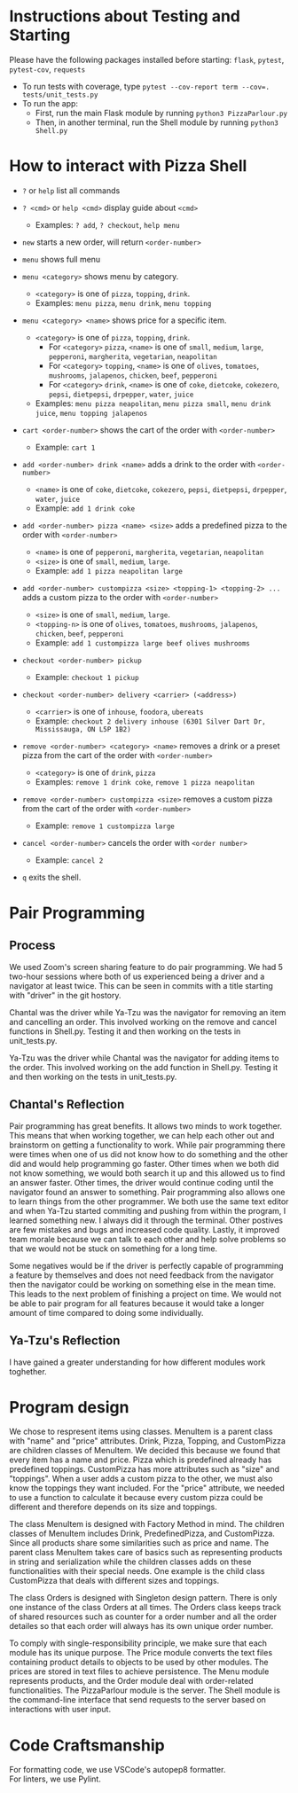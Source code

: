 # Instructions about Testing and Starting
Please have the following packages installed before starting: `flask`, `pytest`, `pytest-cov`, `requests`  
- To run tests with coverage, type `pytest --cov-report term --cov=. tests/unit_tests.py`  
- To run the app:
  - First, run the main Flask module by running `python3 PizzaParlour.py`
  - Then, in another terminal, run the Shell module by running `python3 Shell.py`  
# How to interact with Pizza Shell
- `?` or `help` list all commands

- `? <cmd>` or `help <cmd>` display guide about `<cmd>`
  - Examples: `? add`, `? checkout`, `help menu`

- `new` starts a new order, will return `<order-number>`

- `menu` shows full menu

- `menu <category>` shows menu by category. 
  - `<category>` is one of `pizza`, `topping`, `drink`.
  - Examples: `menu pizza`, `menu drink`, `menu topping`

- `menu <category> <name>` shows price for a specific item.
  - `<category>` is one of `pizza`, `topping`, `drink`.
    - For `<category>` `pizza`, `<name>` is one of `small`, `medium`, `large`, `pepperoni`, `margherita`, `vegetarian`, `neapolitan`
    - For `<category>` `topping`, `<name>` is one of `olives`, `tomatoes`, `mushrooms`, `jalapenos`, `chicken`, `beef`, `pepperoni`
    - For `<category>` `drink`, `<name>` is one of `coke`, `dietcoke`, `cokezero`, `pepsi`, `dietpepsi`, `drpepper`, `water`, `juice`
  - Examples: `menu pizza neapolitan`, `menu pizza small`, `menu drink juice`, `menu topping jalapenos`

- `cart <order-number>` shows the cart of the order with `<order-number>`
  - Example: `cart 1`

- `add <order-number> drink <name>` adds a drink to the order with `<order-number>`
  - `<name>` is one of `coke`, `dietcoke`, `cokezero`, `pepsi`, `dietpepsi`, `drpepper`, `water`, `juice`
  - Example: `add 1 drink coke`

- `add <order-number> pizza <name> <size>` adds a predefined pizza to the order with `<order-number>`
  - `<name>` is one of `pepperoni`, `margherita`, `vegetarian`, `neapolitan`
  - `<size>` is one of `small`, `medium`, `large`.
  - Example: `add 1 pizza neapolitan large`

- `add <order-number> custompizza <size> <topping-1> <topping-2> ...` adds a custom pizza to the order with `<order-number>`
  - `<size>` is one of `small`, `medium`, `large`.
  - `<topping-n>` is one of `olives`, `tomatoes`, `mushrooms`, `jalapenos`, `chicken`, `beef`, `pepperoni`
  - Example: `add 1 custompizza large beef olives mushrooms`

- `checkout <order-number> pickup`
  - Example: `checkout 1 pickup`

- `checkout <order-number> delivery <carrier> (<address>)`
  - `<carrier>` is one of `inhouse`, `foodora`, `ubereats`
  - Example: `checkout 2 delivery inhouse (6301 Silver Dart Dr, Mississauga, ON L5P 1B2)`

- `remove <order-number> <category> <name>` removes a drink or a preset pizza from the cart of the order with `<order-number>`
  - `<category>` is one of `drink`, `pizza`
  - Examples: `remove 1 drink coke`, `remove 1 pizza neapolitan`

- `remove <order-number> custompizza <size>` removes a custom pizza from the cart of the order with `<order-number>`
  - Example: `remove 1 custompizza large`

- `cancel <order-number>` cancels the order with `<order number>`
  - Example: `cancel 2`

- `q` exits the shell.
# Pair Programming
## Process
We used Zoom's screen sharing feature to do pair programming. We had 5 two-hour sessions where both of us experienced being a driver and a navigator at least twice. This can be seen in commits with a title starting with "driver" in the git hostory.

Chantal was the driver while Ya-Tzu was the navigator for removing an item and cancelling an order. This involved working on the remove and cancel functions in Shell.py. Testing it and then working on the tests in unit_tests.py.

Ya-Tzu was the driver while Chantal was the navigator for adding items to the order. This involved working on the add function in Shell.py. Testing it and then working on the tests in unit_tests.py.

## Chantal's Reflection

Pair programming has great benefits. It allows two minds to work together. This means that when working together, we can help each other out and brainstorm on getting a functionality to work. While pair programming there were times when one of us did not know how to do something and the other did and would help programming go faster. Other times when we both did not know something, we would both search it up and this allowed us to find an answer faster. Other times, the driver would continue coding until the navigator found an answer to something. Pair programming also allows one to learn things from the other programmer. We both use the same text editor and when Ya-Tzu started commiting and pushing from within the program, I learned something new. I always did it through the terminal. Other postives are few mistakes and bugs and increased code quality. Lastly, it improved team morale because we can talk to each other and help solve problems so that we would not be stuck on something for a long time.

Some negatives would be if the driver is perfectly capable of programming a feature by themselves and does not need feedback from the navigator then the navigator could be working on something else in the mean time. This leads to the next problem of finishing a project on time. We would not be able to pair program for all features because it would take a longer amount of time compared to doing some individually.

## Ya-Tzu's Reflection
I have gained a greater understanding for how different modules work toghether.

# Program design

We chose to respresent items using classes. MenuItem is a parent class with "name" and "price" attributes. Drink, Pizza, Topping, and CustomPizza are children classes of MenuItem. We decided this because we found that every item has a name and price. Pizza which is predefined already has predefined toppings. CustomPizza has more attributes such as "size" and "toppings". When a user adds a custom pizza to the other, we must also know the toppings they want included. For the "price" attribute, we needed to use a function to calculate it because every custom pizza could be different and therefore depends on its size and toppings.  

The class MenuItem is designed with Factory Method in mind. The children classes of MenuItem includes Drink, PredefinedPizza, and CustomPizza. Since all products share some similarities such as price and name. The parent class MenuItem takes care of basics such as representing products in string and serialization while the children classes adds on these functionalities with their special needs. One example is the child class CustomPizza that deals with different sizes and toppings.

The class Orders is designed with Singleton design pattern. There is only one instance of the class Orders at all times. The Orders class keeps track of shared resources such as counter for a order number and all the order detailes so that each order will always has its own unique order number.

To comply with single-responsibility principle, we make sure that each module has its unique purpose. The Price module converts the text files containing product details to objects to be used by other modules. The prices are stored in text files to achieve persistence. The Menu module represents products, and the Order module deal with order-related functionalities. The PizzaParlour module is the server. The Shell module is the command-line interface that send requests to the server based on interactions with user input.

# Code Craftsmanship
For formatting code, we use VSCode's autopep8 formatter.  
For linters, we use Pylint.
